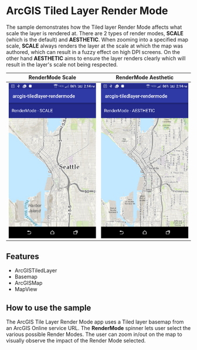 # ArcGIS Tiled Layer Render Mode

The sample demonstrates how the Tiled layer Render Mode affects what scale the layer is rendered at. There are 2 types of render modes, **SCALE** (which is the default) and **AESTHETIC**. When zooming into a specified map scale, **SCALE** always renders the layer at the scale at which the map was authored, which can result in a fuzzy effect on high DPI screens. On the other hand **AESTHETIC** aims to ensure the layer renders clearly which will result in the layer's scale not being respected.        



|  RenderMode Scale                                        |  RenderMode Aesthetic                                       |
|:--------------------------------------------------------:|:-----------------------------------------------------------:|
| ![RenderMode App](arcgis-tiledlayer-rendermode-scale.png)|![RenderMode App](arcgis-tiledlayer-rendermode-aesthetic.png)|

## Features
* ArcGISTiledLayer
* Basemap
* ArcGISMap
* MapView

## How to use the sample
The ArcGIS Tile Layer Render Mode app uses a Tiled layer basemap from an ArcGIS Online service URL. The **RenderMode** spinner lets user select the various possible Render Modes. The user can zoom in/out on the map to visually observe the impact of the Render Mode selected.
